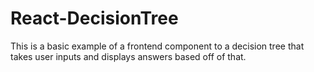 # React-DecisionTree
This is a basic example of a frontend component to a decision tree that takes user inputs and displays answers based off of that.

